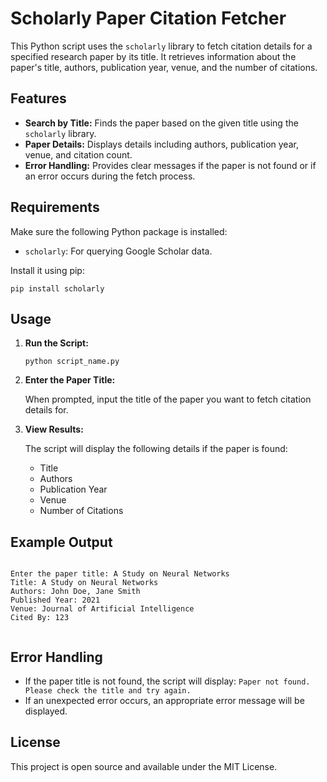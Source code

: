 <!DOCTYPE html>
<html lang="en">
<head>
    <meta charset="UTF-8">
    <meta name="viewport" content="width=device-width, initial-scale=1.0">
    
</head>
<body>
    <h1>Scholarly Paper Citation Fetcher</h1>
    <p>
        This Python script uses the <code>scholarly</code> library to fetch citation details for a specified research paper by its title. 
        It retrieves information about the paper's title, authors, publication year, venue, and the number of citations.
    </p>

  <h2>Features</h2>
    <ul>
        <li><strong>Search by Title:</strong> Finds the paper based on the given title using the <code>scholarly</code> library.</li>
        <li><strong>Paper Details:</strong> Displays details including authors, publication year, venue, and citation count.</li>
        <li><strong>Error Handling:</strong> Provides clear messages if the paper is not found or if an error occurs during the fetch process.</li>
    </ul>

  <h2>Requirements</h2>
    <p>
        Make sure the following Python package is installed:
    </p>
    <ul>
        <li><code>scholarly</code>: For querying Google Scholar data.</li>
    </ul>
    <p>Install it using pip:</p>
    <pre><code>pip install scholarly</code></pre>

   <h2>Usage</h2>
    <ol>
        <li><strong>Run the Script:</strong>
            <pre><code>python script_name.py</code></pre>
        </li>
        <li><strong>Enter the Paper Title:</strong>
            <p>When prompted, input the title of the paper you want to fetch citation details for.</p>
        </li>
        <li><strong>View Results:</strong>
            <p>The script will display the following details if the paper is found:</p>
            <ul>
                <li>Title</li>
                <li>Authors</li>
                <li>Publication Year</li>
                <li>Venue</li>
                <li>Number of Citations</li>
            </ul>
        </li>
    </ol>

  <h2>Example Output</h2>
    <pre><code>
Enter the paper title: A Study on Neural Networks
Title: A Study on Neural Networks
Authors: John Doe, Jane Smith
Published Year: 2021
Venue: Journal of Artificial Intelligence
Cited By: 123
    </code></pre>

  <h2>Error Handling</h2>
    <ul>
        <li>If the paper title is not found, the script will display: <code>Paper not found. Please check the title and try again.</code></li>
        <li>If an unexpected error occurs, an appropriate error message will be displayed.</li>
    </ul>

  <h2>License</h2>
    <p>This project is open source and available under the MIT License.</p>
</body>
</html>

